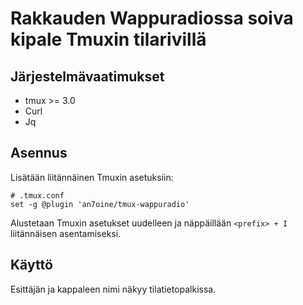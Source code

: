 # Rakkauden Wappuradiossa soiva kipale Tmuxin tilarivillä

## Järjestelmävaatimukset
* tmux >= 3.0
* Curl
* Jq

## Asennus
Lisätään liitännäinen Tmuxin asetuksiin:
```
# .tmux.conf
set -g @plugin 'an7oine/tmux-wappuradio'
```
Alustetaan Tmuxin asetukset uudelleen ja näppäillään `<prefix> + I` liitännäisen asentamiseksi.

## Käyttö
Esittäjän ja kappaleen nimi näkyy tilatietopalkissa.
